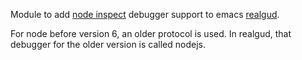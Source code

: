 Module to add [node inspect](https://nodejs.org/api/debugger.html)
debugger support to emacs
[realgud](http://github.com/realgud/realgud).

For node before version 6, an older protocol is used.  In realgud,
that debugger for the older version is called nodejs.
